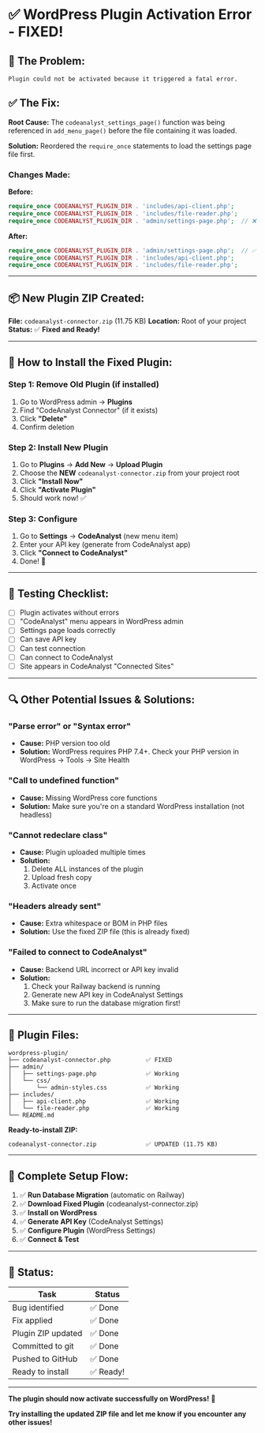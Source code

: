 # ✅ WordPress Plugin Activation Error - FIXED!

## 🐛 **The Problem:**

```
Plugin could not be activated because it triggered a fatal error.
```

## ✅ **The Fix:**

**Root Cause:** The `codeanalyst_settings_page()` function was being referenced in `add_menu_page()` before the file containing it was loaded.

**Solution:** Reordered the `require_once` statements to load the settings page file first.

### **Changes Made:**

**Before:**
```php
require_once CODEANALYST_PLUGIN_DIR . 'includes/api-client.php';
require_once CODEANALYST_PLUGIN_DIR . 'includes/file-reader.php';
require_once CODEANALYST_PLUGIN_DIR . 'admin/settings-page.php';  // ❌ Last
```

**After:**
```php
require_once CODEANALYST_PLUGIN_DIR . 'admin/settings-page.php';  // ✅ First!
require_once CODEANALYST_PLUGIN_DIR . 'includes/api-client.php';
require_once CODEANALYST_PLUGIN_DIR . 'includes/file-reader.php';
```

---

## 📦 **New Plugin ZIP Created:**

**File:** `codeanalyst-connector.zip` (11.75 KB)
**Location:** Root of your project
**Status:** ✅ **Fixed and Ready!**

---

## 🚀 **How to Install the Fixed Plugin:**

### **Step 1: Remove Old Plugin (if installed)**
1. Go to WordPress admin → **Plugins**
2. Find "CodeAnalyst Connector" (if it exists)
3. Click **"Delete"**
4. Confirm deletion

### **Step 2: Install New Plugin**
1. Go to **Plugins** → **Add New** → **Upload Plugin**
2. Choose the **NEW** `codeanalyst-connector.zip` from your project root
3. Click **"Install Now"**
4. Click **"Activate Plugin"**
5. Should work now! ✅

### **Step 3: Configure**
1. Go to **Settings** → **CodeAnalyst** (new menu item)
2. Enter your API key (generate from CodeAnalyst app)
3. Click **"Connect to CodeAnalyst"**
4. Done! 🎉

---

## 🧪 **Testing Checklist:**

- [ ] Plugin activates without errors
- [ ] "CodeAnalyst" menu appears in WordPress admin
- [ ] Settings page loads correctly
- [ ] Can save API key
- [ ] Can test connection
- [ ] Can connect to CodeAnalyst
- [ ] Site appears in CodeAnalyst "Connected Sites"

---

## 🔍 **Other Potential Issues & Solutions:**

### **"Parse error" or "Syntax error"**
- **Cause:** PHP version too old
- **Solution:** WordPress requires PHP 7.4+. Check your PHP version in WordPress → Tools → Site Health

### **"Call to undefined function"**
- **Cause:** Missing WordPress core functions
- **Solution:** Make sure you're on a standard WordPress installation (not headless)

### **"Cannot redeclare class"**
- **Cause:** Plugin uploaded multiple times
- **Solution:** 
  1. Delete ALL instances of the plugin
  2. Upload fresh copy
  3. Activate once

### **"Headers already sent"**
- **Cause:** Extra whitespace or BOM in PHP files
- **Solution:** Use the fixed ZIP file (this is already fixed)

### **"Failed to connect to CodeAnalyst"**
- **Cause:** Backend URL incorrect or API key invalid
- **Solution:** 
  1. Check your Railway backend is running
  2. Generate new API key in CodeAnalyst Settings
  3. Make sure to run the database migration first!

---

## 📁 **Plugin Files:**

```
wordpress-plugin/
├── codeanalyst-connector.php          ✅ FIXED
├── admin/
│   ├── settings-page.php              ✅ Working
│   └── css/
│       └── admin-styles.css           ✅ Working
├── includes/
│   ├── api-client.php                 ✅ Working
│   └── file-reader.php                ✅ Working
└── README.md
```

**Ready-to-install ZIP:**
```
codeanalyst-connector.zip              ✅ UPDATED (11.75 KB)
```

---

## 🎯 **Complete Setup Flow:**

1. ✅ **Run Database Migration** (automatic on Railway)
2. ✅ **Download Fixed Plugin** (codeanalyst-connector.zip)
3. ✅ **Install on WordPress**
4. ✅ **Generate API Key** (CodeAnalyst Settings)
5. ✅ **Configure Plugin** (WordPress Settings)
6. ✅ **Connect & Test**

---

## 🚀 **Status:**

| Task | Status |
|------|--------|
| Bug identified | ✅ Done |
| Fix applied | ✅ Done |
| Plugin ZIP updated | ✅ Done |
| Committed to git | ✅ Done |
| Pushed to GitHub | ✅ Done |
| Ready to install | ✅ Ready! |

---

**The plugin should now activate successfully on WordPress!** 🎉

**Try installing the updated ZIP file and let me know if you encounter any other issues!**


